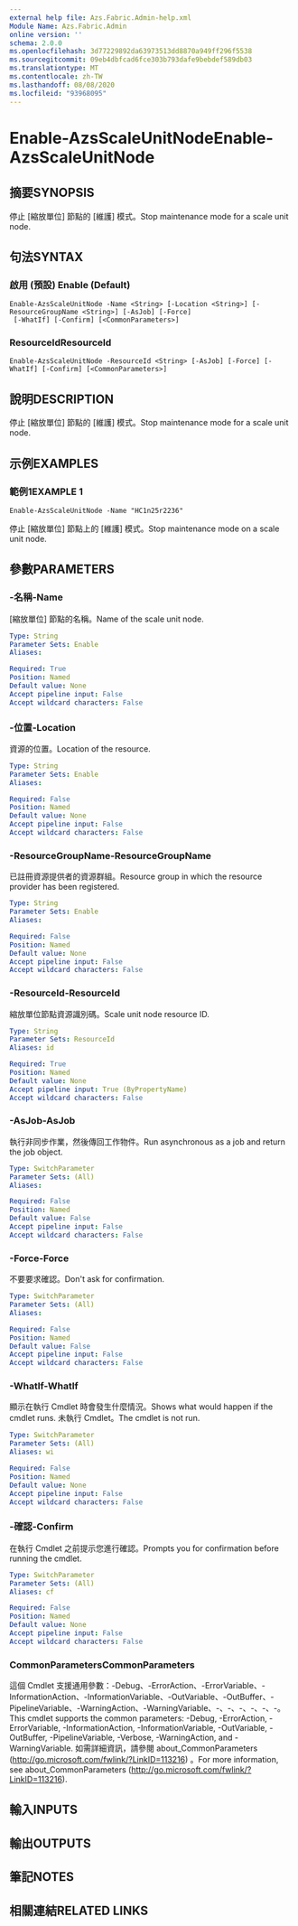 ```yaml
---
external help file: Azs.Fabric.Admin-help.xml
Module Name: Azs.Fabric.Admin
online version: ''
schema: 2.0.0
ms.openlocfilehash: 3d77229892da63973513dd8870a949ff296f5538
ms.sourcegitcommit: 09eb4dbfcad6fce303b793dafe9bebdef589db03
ms.translationtype: MT
ms.contentlocale: zh-TW
ms.lasthandoff: 08/08/2020
ms.locfileid: "93968095"
---
```

# <span data-ttu-id="6f3d2-101">Enable-AzsScaleUnitNode</span><span class="sxs-lookup"><span data-stu-id="6f3d2-101">Enable-AzsScaleUnitNode</span></span>

## <span data-ttu-id="6f3d2-102">摘要</span><span class="sxs-lookup"><span data-stu-id="6f3d2-102">SYNOPSIS</span></span>
<span data-ttu-id="6f3d2-103">停止 [縮放單位] 節點的 [維護] 模式。</span><span class="sxs-lookup"><span data-stu-id="6f3d2-103">Stop maintenance mode for a scale unit node.</span></span>

## <span data-ttu-id="6f3d2-104">句法</span><span class="sxs-lookup"><span data-stu-id="6f3d2-104">SYNTAX</span></span>

### <span data-ttu-id="6f3d2-105">啟用 (預設) </span><span class="sxs-lookup"><span data-stu-id="6f3d2-105">Enable (Default)</span></span>
```
Enable-AzsScaleUnitNode -Name <String> [-Location <String>] [-ResourceGroupName <String>] [-AsJob] [-Force]
 [-WhatIf] [-Confirm] [<CommonParameters>]
```

### <span data-ttu-id="6f3d2-106">ResourceId</span><span class="sxs-lookup"><span data-stu-id="6f3d2-106">ResourceId</span></span>
```
Enable-AzsScaleUnitNode -ResourceId <String> [-AsJob] [-Force] [-WhatIf] [-Confirm] [<CommonParameters>]
```

## <span data-ttu-id="6f3d2-107">說明</span><span class="sxs-lookup"><span data-stu-id="6f3d2-107">DESCRIPTION</span></span>
<span data-ttu-id="6f3d2-108">停止 [縮放單位] 節點的 [維護] 模式。</span><span class="sxs-lookup"><span data-stu-id="6f3d2-108">Stop maintenance mode for a scale unit node.</span></span>

## <span data-ttu-id="6f3d2-109">示例</span><span class="sxs-lookup"><span data-stu-id="6f3d2-109">EXAMPLES</span></span>

### <span data-ttu-id="6f3d2-110">範例1</span><span class="sxs-lookup"><span data-stu-id="6f3d2-110">EXAMPLE 1</span></span>
```
Enable-AzsScaleUnitNode -Name "HC1n25r2236"
```

<span data-ttu-id="6f3d2-111">停止 [縮放單位] 節點上的 [維護] 模式。</span><span class="sxs-lookup"><span data-stu-id="6f3d2-111">Stop maintenance mode on a scale unit node.</span></span>

## <span data-ttu-id="6f3d2-112">參數</span><span class="sxs-lookup"><span data-stu-id="6f3d2-112">PARAMETERS</span></span>

### <span data-ttu-id="6f3d2-113">-名稱</span><span class="sxs-lookup"><span data-stu-id="6f3d2-113">-Name</span></span>
<span data-ttu-id="6f3d2-114">[縮放單位] 節點的名稱。</span><span class="sxs-lookup"><span data-stu-id="6f3d2-114">Name of the scale unit node.</span></span>

```yaml
Type: String
Parameter Sets: Enable
Aliases:

Required: True
Position: Named
Default value: None
Accept pipeline input: False
Accept wildcard characters: False
```

### <span data-ttu-id="6f3d2-115">-位置</span><span class="sxs-lookup"><span data-stu-id="6f3d2-115">-Location</span></span>
<span data-ttu-id="6f3d2-116">資源的位置。</span><span class="sxs-lookup"><span data-stu-id="6f3d2-116">Location of the resource.</span></span>

```yaml
Type: String
Parameter Sets: Enable
Aliases:

Required: False
Position: Named
Default value: None
Accept pipeline input: False
Accept wildcard characters: False
```

### <span data-ttu-id="6f3d2-117">-ResourceGroupName</span><span class="sxs-lookup"><span data-stu-id="6f3d2-117">-ResourceGroupName</span></span>
<span data-ttu-id="6f3d2-118">已註冊資源提供者的資源群組。</span><span class="sxs-lookup"><span data-stu-id="6f3d2-118">Resource group in which the resource provider has been registered.</span></span>

```yaml
Type: String
Parameter Sets: Enable
Aliases:

Required: False
Position: Named
Default value: None
Accept pipeline input: False
Accept wildcard characters: False
```

### <span data-ttu-id="6f3d2-119">-ResourceId</span><span class="sxs-lookup"><span data-stu-id="6f3d2-119">-ResourceId</span></span>
<span data-ttu-id="6f3d2-120">縮放單位節點資源識別碼。</span><span class="sxs-lookup"><span data-stu-id="6f3d2-120">Scale unit node resource ID.</span></span>

```yaml
Type: String
Parameter Sets: ResourceId
Aliases: id

Required: True
Position: Named
Default value: None
Accept pipeline input: True (ByPropertyName)
Accept wildcard characters: False
```

### <span data-ttu-id="6f3d2-121">-AsJob</span><span class="sxs-lookup"><span data-stu-id="6f3d2-121">-AsJob</span></span>
<span data-ttu-id="6f3d2-122">執行非同步作業，然後傳回工作物件。</span><span class="sxs-lookup"><span data-stu-id="6f3d2-122">Run asynchronous as a job and return the job object.</span></span>

```yaml
Type: SwitchParameter
Parameter Sets: (All)
Aliases:

Required: False
Position: Named
Default value: False
Accept pipeline input: False
Accept wildcard characters: False
```

### <span data-ttu-id="6f3d2-123">-Force</span><span class="sxs-lookup"><span data-stu-id="6f3d2-123">-Force</span></span>
<span data-ttu-id="6f3d2-124">不要要求確認。</span><span class="sxs-lookup"><span data-stu-id="6f3d2-124">Don't ask for confirmation.</span></span>

```yaml
Type: SwitchParameter
Parameter Sets: (All)
Aliases:

Required: False
Position: Named
Default value: False
Accept pipeline input: False
Accept wildcard characters: False
```

### <span data-ttu-id="6f3d2-125">-WhatIf</span><span class="sxs-lookup"><span data-stu-id="6f3d2-125">-WhatIf</span></span>
<span data-ttu-id="6f3d2-126">顯示在執行 Cmdlet 時會發生什麼情況。</span><span class="sxs-lookup"><span data-stu-id="6f3d2-126">Shows what would happen if the cmdlet runs.</span></span>
<span data-ttu-id="6f3d2-127">未執行 Cmdlet。</span><span class="sxs-lookup"><span data-stu-id="6f3d2-127">The cmdlet is not run.</span></span>

```yaml
Type: SwitchParameter
Parameter Sets: (All)
Aliases: wi

Required: False
Position: Named
Default value: None
Accept pipeline input: False
Accept wildcard characters: False
```

### <span data-ttu-id="6f3d2-128">-確認</span><span class="sxs-lookup"><span data-stu-id="6f3d2-128">-Confirm</span></span>
<span data-ttu-id="6f3d2-129">在執行 Cmdlet 之前提示您進行確認。</span><span class="sxs-lookup"><span data-stu-id="6f3d2-129">Prompts you for confirmation before running the cmdlet.</span></span>

```yaml
Type: SwitchParameter
Parameter Sets: (All)
Aliases: cf

Required: False
Position: Named
Default value: None
Accept pipeline input: False
Accept wildcard characters: False
```

### <span data-ttu-id="6f3d2-130">CommonParameters</span><span class="sxs-lookup"><span data-stu-id="6f3d2-130">CommonParameters</span></span>
<span data-ttu-id="6f3d2-131">這個 Cmdlet 支援通用參數：-Debug、-ErrorAction、-ErrorVariable、-InformationAction、-InformationVariable、-OutVariable、-OutBuffer、-PipelineVariable、-WarningAction、-WarningVariable、-、-、-、-、-、-。</span><span class="sxs-lookup"><span data-stu-id="6f3d2-131">This cmdlet supports the common parameters: -Debug, -ErrorAction, -ErrorVariable, -InformationAction, -InformationVariable, -OutVariable, -OutBuffer, -PipelineVariable, -Verbose, -WarningAction, and -WarningVariable.</span></span> <span data-ttu-id="6f3d2-132">如需詳細資訊，請參閱 about_CommonParameters (http://go.microsoft.com/fwlink/?LinkID=113216) 。</span><span class="sxs-lookup"><span data-stu-id="6f3d2-132">For more information, see about_CommonParameters (http://go.microsoft.com/fwlink/?LinkID=113216).</span></span>

## <span data-ttu-id="6f3d2-133">輸入</span><span class="sxs-lookup"><span data-stu-id="6f3d2-133">INPUTS</span></span>

## <span data-ttu-id="6f3d2-134">輸出</span><span class="sxs-lookup"><span data-stu-id="6f3d2-134">OUTPUTS</span></span>

## <span data-ttu-id="6f3d2-135">筆記</span><span class="sxs-lookup"><span data-stu-id="6f3d2-135">NOTES</span></span>

## <span data-ttu-id="6f3d2-136">相關連結</span><span class="sxs-lookup"><span data-stu-id="6f3d2-136">RELATED LINKS</span></span>
